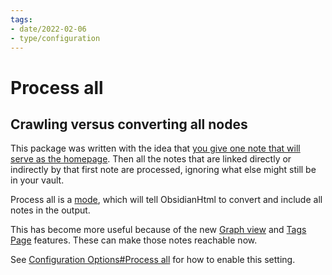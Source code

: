 ```yaml
---
tags:
- date/2022-02-06
- type/configuration
---
```

   
# Process all   
## Crawling versus converting all nodes   
This package was written with the idea that [you give one note that will serve as the homepage](../../Configurations/Modes/Modes.md#entrypoint-mode). Then all the notes that are linked directly or indirectly by that first note are processed, ignoring what else might still be in your vault.   
   
Process all is a [mode](../../Configurations/Modes/Modes.md), which will tell ObsidianHtml to convert and include all notes in the output.    
   
This has become more useful because of the new [Graph view](../../Configurations/Features/Graph%20view.md) and [Tags Page](../../Configurations/Features/Tags%20Page.md) features. These can make those notes reachable now.    
   
See [Configuration Options#Process all](../../Configurations/Configuration%20Options.md#process-all) for how to enable this setting.